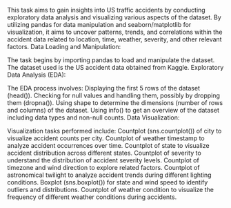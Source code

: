 This task aims to gain insights into US traffic accidents by conducting exploratory data analysis and visualizing various aspects of the dataset. 
By utilizing pandas for data manipulation and seaborn/matplotlib for visualization,
it aims to uncover patterns, trends, and correlations within the accident data related to location, time, weather, severity, and other relevant factors.
Data Loading and Manipulation:

The task begins by importing pandas to load and manipulate the dataset.
The dataset used is the US accident data obtained from Kaggle.
Exploratory Data Analysis (EDA):

The EDA process involves:
Displaying the first 5 rows of the dataset (head()).
Checking for null values and handling them, possibly by dropping them (dropna()).
Using shape to determine the dimensions (number of rows and columns) of the dataset.
Using info() to get an overview of the dataset including data types and non-null counts.
Data Visualization:

Visualization tasks performed include:
Countplot (sns.countplot()) of city to visualize accident counts per city.
Countplot of weather timestamp to analyze accident occurrences over time.
Countplot of state to visualize accident distribution across different states.
Countplot of severity to understand the distribution of accident severity levels.
Countplot of timezone and wind direction to explore related factors.
Countplot of astronomical twilight to analyze accident trends during different lighting conditions.
Boxplot (sns.boxplot()) for state and wind speed to identify outliers and distributions.
Countplot of weather condition to visualize the frequency of different weather conditions during accidents.
